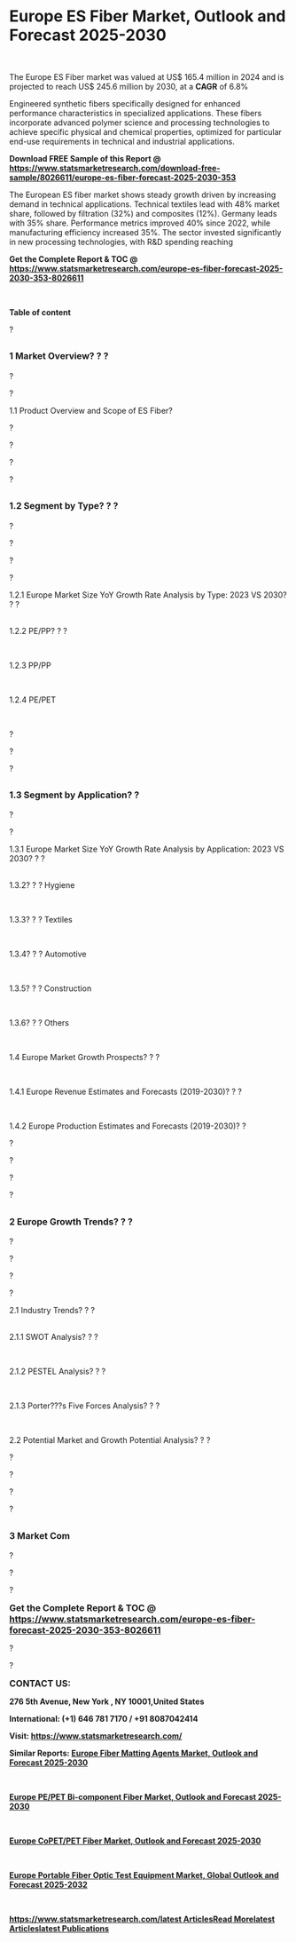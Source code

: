 <h1>Europe ES Fiber Market, Outlook and Forecast 2025-2030</h1><br/><p>The Europe ES Fiber market was valued at US$ 165.4 million in 2024 and is projected to reach US$ 245.6 million by 2030, at a <strong>CAGR</strong> of 6.8%</p>
 
 
 
 <p>Engineered synthetic fibers specifically designed for enhanced performance characteristics in specialized applications. These fibers incorporate advanced polymer science and processing technologies to achieve specific physical and chemical properties, optimized for particular end-use requirements in technical and industrial applications.</p>
 
 
 
 <p><strong>Download FREE Sample of this Report @ <a href="https://www.statsmarketresearch.com/download-free-sample/8026611/europe-es-fiber-forecast-2025-2030-353">https://www.statsmarketresearch.com/download-free-sample/8026611/europe-es-fiber-forecast-2025-2030-353</a></strong></p>
 
 
 
 <p>The European ES fiber market shows steady growth driven by increasing demand in technical applications. Technical textiles lead with 48% market share, followed by filtration (32%) and composites (12%). Germany leads with 35% share. Performance metrics improved 40% since 2022, while manufacturing efficiency increased 35%. The sector invested significantly in new processing technologies, with R&D spending reaching</p>
 
 
 
 <div><b>Get the Complete Report & TOC @ <a href="https://www.statsmarketresearch.com/europe-es-fiber-forecast-2025-2030-353-8026611">https://www.statsmarketresearch.com/europe-es-fiber-forecast-2025-2030-353-8026611</a></b></div>
 
 
 
 <p><br />
 
 <b>Table of content</b></p>
 
 
 
 <p>? </p>
 
 
 
 <h2><span style="font-size:16px"><strong>1 Market Overview? ? ? </strong></span></h2>
 
 
 
 <p>? </p>
 
 
 
 <p>? </p>
 
 
 
 <p>1.1 Product Overview and Scope of ES Fiber? </p>
 
 
 
 <p>? </p>
 
 
 
 <p>? </p>
 
 
 
 <p>? </p>
 
 
 
 <p>? </p>
 
 
 
 <h2><strong><span style="font-size:16px">1.2 Segment by Type? ? ? </span></strong></h2>
 
 
 
 <p>? </p>
 
 
 
 <p>? </p>
 
 
 
 <p>? </p>
 
 
 
 <p>? </p>
 
 
 
 <p>1.2.1 Europe Market Size YoY Growth Rate Analysis by Type: 2023 VS 2030? ? ? <br />
 
 <br />
 
 1.2.2 PE/PP? ? ? <br />
 
 <br />
 
 1.2.3 PP/PP<br />
 
 <br />
 
 1.2.4 PE/PET<br />
 
 <br />
 
 ? </p>
 
 
 
 <p>? </p>
 
 
 
 <p>? </p>
 
 
 
 <h2><span style="font-size:16px"><strong>1.3 Segment by Application? ? </strong></span></h2>
 
 
 
 <p>? </p>
 
 
 
 <p>? </p>
 
 
 
 <p>1.3.1 Europe Market Size YoY Growth Rate Analysis by Application: 2023 VS 2030? ? ? <br />
 
 <br />
 
 1.3.2? ? ? Hygiene<br />
 
 <br />
 
 1.3.3? ? ? Textiles<br />
 
 <br />
 
 1.3.4? ? ? Automotive<br />
 
 <br />
 
 1.3.5? ? ? Construction<br />
 
 <br />
 
 1.3.6? ? ? Others<br />
 
 <br />
 
 1.4 Europe Market Growth Prospects? ? ? <br />
 
 <br />
 
 1.4.1 Europe Revenue Estimates and Forecasts (2019-2030)? ? ? <br />
 
 <br />
 
 1.4.2 Europe Production Estimates and Forecasts (2019-2030)? ? </p>
 
 
 
 <p>? </p>
 
 
 
 <p>? </p>
 
 
 
 <p>? </p>
 
 
 
 <p>? </p>
 
 
 
 <h2><span style="font-size:16px"><strong>2 Europe Growth Trends? ? ? </strong></span></h2>
 
 
 
 <p>? </p>
 
 
 
 <p>? </p>
 
 
 
 <p>? </p>
 
 
 
 <p>? </p>
 
 
 
 <p>2.1 Industry Trends? ? ? <br />
 
 <br />
 
 2.1.1 SWOT Analysis? ? ? <br />
 
 <br />
 
 2.1.2 PESTEL Analysis? ? ? <br />
 
 <br />
 
 2.1.3 Porter???s Five Forces Analysis? ? ? <br />
 
 <br />
 
 2.2 Potential Market and Growth Potential Analysis? ? ? </p>
 
 
 
 <p>? </p>
 
 
 
 <p>? </p>
 
 
 
 <p>? </p>
 
 
 
 <p>? </p>
 
 
 
 <h2><span style="font-size:16px"><strong>3 Market Com</strong></span></h2>
 
 
 
 <p>? </p>
 
 
 
 <p>? </p>
 
 
 
 <p>? </p>
 
 
 
 <div><span style="font-size:16px"><strong><b>Get the Complete Report & TOC @ <a href="https://www.statsmarketresearch.com/europe-es-fiber-forecast-2025-2030-353-8026611">https://www.statsmarketresearch.com/europe-es-fiber-forecast-2025-2030-353-8026611</a></b></strong></span></div>
 
 
 
 <p>? </p>
 
 
 
 <p>? </p>
 
 
 
 <p><span style="font-size:16px"><strong><b>CONTACT US:</b><br />
 
 276 5th Avenue, New York , NY 10001,United States<br />
 
 International: (+1) 646 781 7170 / +91 8087042414<br />
 
 Visit: <a href="https://www.statsmarketresearch.com/">https://www.statsmarketresearch.com/</a><br />
 
 Similar Reports: <a href="https://www.statsmarketresearch.com/europe-es-fiber-forecast-2025-2030-353-8026611">Europe Fiber Matting Agents Market, Outlook and Forecast 2025-2030</a><br />
 
 <br />
 
 <a href="https://www.statsmarketresearch.com/europe-es-fiber-forecast-2025-2030-353-8026611">Europe PE/PET Bi-component Fiber Market, Outlook and Forecast 2025-2030</a><br />
 
 <br />
 
 <a href="https://www.statsmarketresearch.com/europe-es-fiber-forecast-2025-2030-353-8026611">Europe CoPET/PET Fiber Market, Outlook and Forecast 2025-2030</a><br />
 
 <br />
 
 <a href="https://www.statsmarketresearch.com/europe-es-fiber-forecast-2025-2030-353-8026611">Europe Portable Fiber Optic Test Equipment Market, Global Outlook and Forecast 2025-2032</a><br />
 
 <br />
 
 <a href="https://gyeongbokgung.com">https://www.statsmarketresearch.com/</a><a href="https://hallyeomaritime.com">latest Articles</a><a href="https://jingwansa.com">Read More</a><a href="https://nguoiviet.jp/">latest Articles</a><a href="https://www.intelmarketresearch.com/">latest Publications</a></strong></span></p>